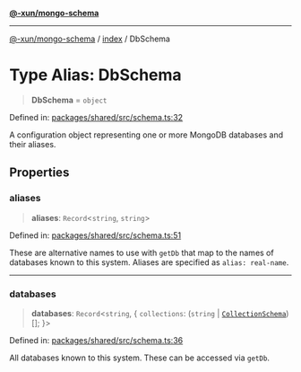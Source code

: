 [**@-xun/mongo-schema**](../../README.md)

***

[@-xun/mongo-schema](../../README.md) / [index](../README.md) / DbSchema

# Type Alias: DbSchema

> **DbSchema** = `object`

Defined in: [packages/shared/src/schema.ts:32](https://github.com/Xunnamius/mongo-utils/blob/7b25b3728184acdc4dd308dd54ecbebd6fc132bd/packages/shared/src/schema.ts#L32)

A configuration object representing one or more MongoDB databases and their
aliases.

## Properties

### aliases

> **aliases**: `Record`\<`string`, `string`\>

Defined in: [packages/shared/src/schema.ts:51](https://github.com/Xunnamius/mongo-utils/blob/7b25b3728184acdc4dd308dd54ecbebd6fc132bd/packages/shared/src/schema.ts#L51)

These are alternative names to use with `getDb` that map to the names of
databases known to this system. Aliases are specified as `alias:
real-name`.

***

### databases

> **databases**: `Record`\<`string`, \{ `collections`: (`string` \| [`CollectionSchema`](CollectionSchema.md))[]; \}\>

Defined in: [packages/shared/src/schema.ts:36](https://github.com/Xunnamius/mongo-utils/blob/7b25b3728184acdc4dd308dd54ecbebd6fc132bd/packages/shared/src/schema.ts#L36)

All databases known to this system. These can be accessed via `getDb`.
